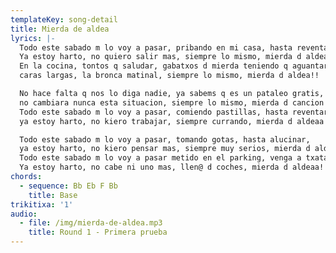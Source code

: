 ```yaml
---
templateKey: song-detail
title: Mierda de aldea
lyrics: |-
  Todo este sabado m lo voy a pasar, pribando en mi casa, hasta reventar!! 
  Ya estoy harto, no quiero salir mas, siempre lo mismo, mierda d aldeaa
  En la cocina, tontos q saludar, gabatxos d mierda teniendo q aguantar,
  caras largas, la bronca matinal, siempre lo mismo, mierda d aldea!! 

  No hace falta q nos lo diga nadie, ya sabems q es un pataleo gratis, 
  no cambiara nunca esta situacion, siempre lo mismo, mierda d cancion!! 
  Todo este sabado m lo voy a pasar, comiendo pastillas, hasta reventar, 
  ya estoy harto, no kiero trabajar, siempre currando, mierda d aldeaa

  Todo este sabado m lo voy a pasar, tomando gotas, hasta alucinar,
  ya estoy harto, no kiero pensar mas, siempre muy serios, mierda d aldeaa!! 
  Todo este sabado m lo voy a pasar metido en el parking, venga a txatarrear!
  Ya estoy harto, no cabe ni uno mas, llen@ d coches, mierda d aldeaa!!
chords:
  - sequence: Bb Eb F Bb
    title: Base
trikitixa: '1'
audio:
  - file: /img/mierda-de-aldea.mp3
    title: Round 1 - Primera prueba
---
```


